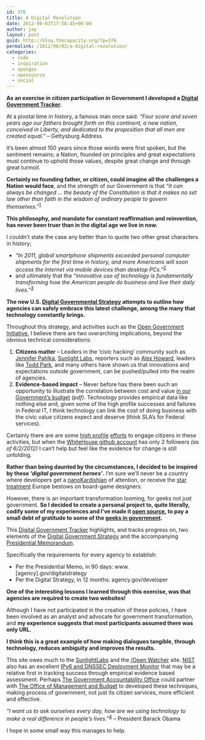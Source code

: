 ```yaml
---
id: 376
title: A Digital Revolution
date: 2012-06-03T17:58:45+00:00
author: jay
layout: post
guid: http://blog.thecapacity.org/?p=376
permalink: /2012/06/03/a-digital-revolution/
categories:
  - code
  - inspiration
  - opengov
  - opensource
  - social
---
```

**As an exercise in citizen participation in Government I developed a [Digital Government Tracker](http://digitalgov-tracker.wjhuie.com/).**

At a pivotal time in history, a famous man once said: _“Four score and seven years ago our fathers brought forth on this continent, a new nation, conceived in Liberty, and dedicated to the proposition that all men are created equal.”_ – Gettysburg Address

It’s been almost 150 years since those words were first spoken, but the sentiment remains; a Nation, founded on principles and great expectations must continue to uphold those values, despite great change and through great turmoil.

**Certainly no founding father, or citizen, could imagine all the challenges a Nation would face**, and the strength of our Government is that _“it can always be changed … the beauty of the Constitution is that it makes no set law other than faith in the wisdom of ordinary people to govern themselves.”_<sup><a title="1" href="http://www.imdb.com/title/tt0111732/quotes">1</a></sup>

**This philosophy, and mandate for constant reaffirmation and reinvention, has never been truer than in the digital age we live in now.**

I couldn’t state the case any better than to quote two other great characters in history;

  * _“In 2011, global smartphone shipments exceeded personal computer shipments for the first time in history, and more Americans will soon access the Internet via mobile devices than desktop PCs.”_<sup><a title="1" href="http://www.whitehouse.gov/blog/2012/05/23/roadmap-digital-government">2</a></sup>
  * and ultimately that the _“innovative use of technology is fundamentally transforming how the American people do business and live their daily lives.”_<sup><a title="3" href="http://www.whitehouse.gov/the-press-office/2012/05/23/presidential-memorandum-building-21st-century-digital-government">3</a></sup>

**The new U.S. [Digital Governmental Strategy](http://www.whitehouse.gov/sites/default/files/omb/egov/digital-government/digital-government.html) attempts to outline how agencies can safely embrace this latest challenge, among the many that technology constantly brings.**

Throughout this strategy, and activities such as the [Open Government Initiative](http://www.whitehouse.gov/open/about "Open Government Initiative"), I believe there are two overarching implications, beyond the obvious technical considerations:

  1. **Citizens matter** – Leaders in the ‘civic hacking’ community such as [Jennifer Pahlka](http://www.ted.com/talks/jennifer_pahlka_coding_a_better_government.html "Jennifer Pahlka"), [Sunlight Labs](http://sunlightlabs.com/ "Sunlight Labs"), reporters such as [Alex Howard](https://twitter.com/#!/digiphile "Alex Howard"), leaders like [Todd Park](http://twitter.com/#!/todd_park "Todd Park"), and many others have shown us that innovations and expectations outside government, can be pushed/pulled into the realm of agencies.
  2. **Evidence-based impact** – Never before has there been such an opportunity to illustrate the correlation between cost and value [in our Government’s budget](http://www.whitehouse.gov/sites/default/files/omb/memoranda/2012/m-12-14_1.pdf) _(pdf)_. Technology provides empirical data like nothing else and, given some of the high profile successes and failures in Federal IT, I think technology can link the cost of doing business with the civic value citizens expect and deserve (think SLA’s for Federal services).

Certainly there are are some [high profile](https://wwws.whitehouse.gov/petitions) [efforts](http://mobility-strategy.ideascale.com/a/topContributors.do) to engage citizens in these activities, but when the  [WhiteHouse github account](https://github.com/whitehouse) has only 2 followers _(as of 6/2/2012)_ I can’t help but feel like the evidence for change is still unfolding.

**Rather than being daunted by the circumstances, I decided to be inspired by these _‘digital government heroes’_.** I’m sure we’ll never be a country where developers get a [nanoKardishian](http://www.ethanzuckerman.com/blog/2012/05/02/an-idea-worth-at-least-40-nanokardashians-of-your-attention/) of attention, or receive the  [star treatment](http://www.boardgamemovie.com/) Europe bestows on board-game designers.

However, there is an important transformation looming, for geeks not just government. **So I decided to create a personal project to, quite literally, codify some of my experiences and I’ve made it [open source](https://github.com/thecapacity/digitalgov-tracker), to pay a small debt of gratitude to some of the [geeks in government](http://ben.balter.com/about/ "geeks in government").**

This [Digital Government Tracker](http://digitalgov-tracker.wjhuie.com) highlights, and tracks progress on, two elements of the [Digital Government Strategy](http://www.whitehouse.gov/sites/default/files/omb/egov/digital-government/digital-government.html) and the accompanying [Presidential Memorandum](http://www.whitehouse.gov/the-press-office/2012/05/23/presidential-memorandum-building-21st-century-digital-government).

Specifically the requirements for every agency to establish:

  * Per the Presidential Memo, in 90 days: <a>www.[agency].gov/digitalstrategy</a>
  * Per the Digital Strategy, in 12 months: <a>agency.gov/developer</a>

**One of the interesting lessons I learned through this exercise, was that agencies are required to create two websites!**

Although I have not participated in the creation of these policies, I have been involved as an analyst and advocate for government transformation, and **my experience suggests that most participants assumed there was only URL.**

**I think this is a great example of how making dialogues tangible, through technology, reduces ambiguity and improves the results.**

This site owes much to the [SunlightLabs](http://sunlightlabs.com/) and the  [/Open Watcher](http://sunlightlabs.com/open/) site. [NIST](http://www.nist.gov) also has an excellent  [IPv6 and DNSSEC Deployment Monitor](http://fedv6-deployment.antd.nist.gov/) that may be a relative first in tracking success through empirical evidence based assessment. Perhaps [The Government Accountability Office](http://www.gao.gov/) could partner with [The Office of Management and Budget](http://www.omb.gov) to developed these techniques, making process of government, not just its citizen services, more efficient and effective.

_“I want us to ask ourselves every day, how are we using technology to make a real difference in people’s lives.”_<sup><a href="http://www.whitehouse.gov/sites/default/files/omb/egov/digital-government/digital-government.html">4</a></sup> – President Barack Obama

I hope in some small way this manages to help.
